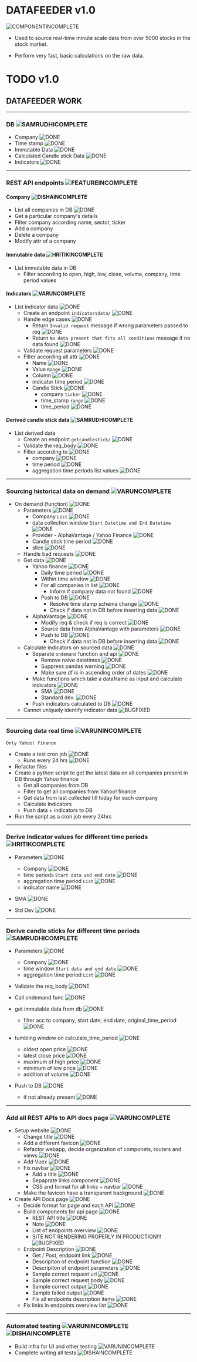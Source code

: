 # DATAFEEDER v1.0

![COMPONENTINCOMPLETE]

* Used to source real-time minute scale data from over 5000 stocks in the stock market.

* Perform very fast, basic calculations on the raw data.

# TODO v1.0


## DATAFEEDER WORK

---

### DB ![SAMRUDHICOMPLETE]

- Company ![DONE]
- Time stamp ![DONE]
- Immutable Data ![DONE]
- Calculated Candle stick Data ![DONE]
- Indicators ![DONE]

---

### REST API endpoints ![FEATUREINCOMPLETE] 

#### Company ![DISHAINCOMPLETE]

- List all companies in DB ![DONE] 
- Get a particular company's details 
- Filter company according name, sector, ticker 
- Add a company
- Delete a company
- Modify attr of a company

#### Immutable data ![HRITIKINCOMPLETE]

- List immutable data in DB
	- Filter according to open, high, low, close, volume, company, time period values

#### Indicators ![VARUNCOMPLETE]

- List indicator data ![DONE]
  - Create an endpoint `indicatorsdata/` ![DONE]
  - Handle edge cases ![DONE]
  	- Return `Invalid request` message if wrong parameters passed to req ![DONE]
	- Return `No data present that fits all conditions` message if no data found ![DONE]
  - Validate request parameters ![DONE]
  - Filter according all attr ![DONE]
	- Name ![DONE]
	- Value `Range` ![DONE]
	- Column ![DONE]
	- indicator time period ![DONE]
	- Candle Stick ![DONE]
	  - company `ticker` ![DONE]
	  - time_stamp `range` ![DONE]
	  - time_period ![DONE]

#### Derived candle stick data ![SAMRUDHICOMPLETE]

- List derived data
  - Create an endpoint `getcandlestick/` ![DONE]
  - Validate the req_body ![DONE]
  - Filter according to ![DONE]
	- company ![DONE]
	- time period ![DONE]
	- aggregation time periods list values ![DONE]
	
---

### Sourcing historical data on demand ![VARUNCOMPLETE]

- On demand (function) ![DONE]
    - Parameters ![DONE]
    	- Company `List` ![DONE]
        - data collection window `Start Datetime and End Datetime` ![DONE]
        - Provider - AlphaVantage / Yahoo Finance ![DONE]
		- Candle stick time period ![DONE]
		- slice ![DONE]
    - Handle bad requests ![DONE]
	- Get data ![DONE]
		- Yahoo finance ![DONE]
			- Daily time period ![DONE]
			- Within time window ![DONE]
			- For all companies in list ![DONE]
				- Inform if company data not found ![DONE]
			- Push to DB ![DONE]
				- Resolve time stamp schema change ![DONE]
				- Check if data not in DB before inserting data ![DONE]
		- AlphaVantage ![DONE]
	  		- Modify req & check if req is correct ![DONE]
			- Source data from AlphaVantage with parameters ![DONE]
			- Push to DB ![DONE]
			  - Check if data not in DB before inserting data ![DONE]
	- Calculate indicators on sourced data ![DONE]
		- Separate `ondemand` function and api ![DONE]
		  - Remove naive datetimes ![DONE]
		  - Suppress pandas warning ![DONE]
		  - Make sure df is in ascending order of dates ![DONE]
		- Make functions which take a dataframe as input and calculate indicators ![DONE]
		  - SMA ![DONE]
		  - Standard dev. ![DONE]
		- Push indicators calculated to DB ![DONE]
	- Cannot uniquely identify indicator data ![BUGFIXED]

---

### Sourcing data real time ![VARUNINCOMPLETE]
`Only Yahoo! Finance`

- Create a test cron job ![DONE]
	- Runs every 24 hrs ![DONE]
- Refactor files
- Create a python script to get the latest data on all companies present in DB through Yahoo finance
  	- Get all companies from DB
	- Filter to get all companies from Yahoo! finance
	- Get data from last collected till today for each company
	- Calculate Indicators
	- Push data + indicators to DB
- Run the script as a cron job every 24hrs

---

### Derive Indicator values for different time periods ![HRITIKCOMPLETE]

- Parameters ![DONE]
  - Company  ![DONE]
  - time periods `Start data and end date` ![DONE]
  - aggregation time period `List` ![DONE]
  - indicator name ![DONE]
	
- SMA ![DONE]
- Std Dev ![DONE]

---

### Derive candle sticks for different time periods ![SAMRUDHICOMPLETE]

- Parameters ![DONE]
  - Company  ![DONE]
  - time window `Start data and end date` ![DONE]
  - aggregation time period `List` ![DONE]

- Validate the req_body ![DONE]
- Call ondemand func ![DONE]
- get immutable data from db  ![DONE]
  - filter acc to company, start date, end date, original_time_period ![DONE]
- tumbling window on calculate_time_period ![DONE]
  - oldest open price ![DONE]
  - latest close price ![DONE]
  - maximum of high price ![DONE]
  - minimum of low price ![DONE]
  - addition of volume ![DONE]

- Push to DB ![DONE]
  - if not already present ![DONE]

---

### Add all REST APIs to API docs page ![VARUNCOMPLETE] 

- Setup website ![DONE]
	- Change title ![DONE]
	- Add a different favicon ![DONE]
	- Refactor webapp, decide organization of componets, routers and views ![DONE]
	- Add Vuex ![DONE]
	- Fix navbar ![DONE]
		- Add a title ![DONE]
		- Sepaprate links component ![DONE]
		- CSS and format for all links + navbar ![DONE]
	- Make the favicon have a transparent background ![DONE]
- Create API Docs page ![DONE]
	- Decide format for page and each API ![DONE]
	- Build components for api page ![DONE]
		- REST API title ![DONE]
		- Note ![DONE]
		- List of endpoints overview ![DONE]
		- SITE NOT RENDERING PROPERLY IN PRODUCTION!!! ![BUGFIXED]
	- Endpoint Description ![DONE]
		- Get / Post, endpoint link ![DONE]
		- Descripiton of endpoint function ![DONE]
		- Descripiton of endpoint parameters ![DONE]
		- Sample correct request url ![DONE]
		- Sample correct request body ![DONE]
		- Sample correct output ![DONE]
		- Sample failed output ![DONE]
		- Fix all endpoints description items ![DONE]
	- Fix links in endpoints overview list ![DONE]

---

### Automated testing ![VARUNINCOMPLETE] ![DISHAINCOMPLETE]
- Build infra for UI and other testing ![VARUNINCOMPLETE] 
- Complete writing all tests ![DISHAINCOMPLETE]

[DONE]: https://img.shields.io/badge/DONE-brightgreen
[INCOMPLETE]: https://img.shields.io/badge/INCOMPLETE-red

[VARUNINCOMPLETE]: https://img.shields.io/badge/VARUN-INCOMPLETE-red
[VARUNCOMPLETE]: https://img.shields.io/badge/VARUN-COMPLETE-brightgreen

[DISHAINCOMPLETE]: https://img.shields.io/badge/DISHA-INCOMPLETE-red
[DISHACOMPLETE]: https://img.shields.io/badge/DISHA-COMPLETE-brightgreen

[SAMRUDHIINCOMPLETE]: https://img.shields.io/badge/SAMRUDHI-INCOMPLETE-red
[SAMRUDHICOMPLETE]: https://img.shields.io/badge/SAMRUDHI-COMPLETE-brightgreen

[HRITIKINCOMPLETE]: https://img.shields.io/badge/HRITIK-INCOMPLETE-red
[HRITIKCOMPLETE]: https://img.shields.io/badge/HRITIK-COMPLETE-brightgreen

[BUG]: https://img.shields.io/badge/BUG-red
[BUGFIXED]: https://img.shields.io/badge/BUG-FIXED-brightgreen

[FEATUREINCOMPLETE]: https://img.shields.io/badge/FEATURE-INCOMPLETE-red
[FEATURECOMPLETE]: https://img.shields.io/badge/FEATURE-COMPLETE-brightgreen

[COMPONENTINCOMPLETE]: https://img.shields.io/badge/COMPONENT-INCOMPLETE-red
[COMPONENTCOMPLETE]: https://img.shields.io/badge/COMPONENT-COMPLETE-brightgreen

[MEETINGINCOMPLETE]: https://img.shields.io/badge/MEETING-INCOMPLETE-red

[DOCINCOMPLETE]: https://img.shields.io/badge/DOC-INCOMPLETE-red
[DOCCOMPLETE]: https://img.shields.io/badge/DOC-COMPLETE-brightgreen
